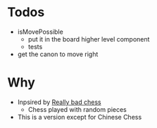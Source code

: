 # Todos
- isMovePossible
  - put it in the board higher level component
  - tests
- get the canon to move right

# Why

- Inpsired by [Really bad chess](https://play.google.com/store/apps/details?id=com.noodlecake.reallybadchess&hl=en_CA)
  - Chess played with random pieces
- This is a version except for Chinese Chess
